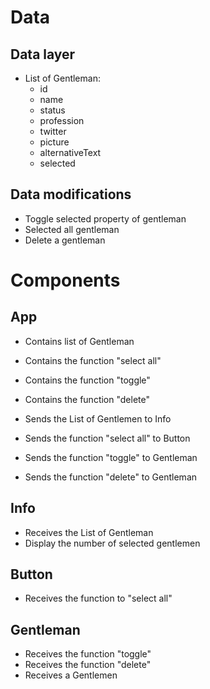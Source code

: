 # Data

## Data layer

- List of Gentleman:
  - id
  - name
  - status
  - profession
  - twitter
  - picture
  - alternativeText
  - selected

## Data modifications

- Toggle selected property of gentleman
- Selected all gentleman
- Delete a gentleman

# Components

## App

- Contains list of Gentleman
- Contains the function "select all"
- Contains the function "toggle"
- Contains the function "delete"

- Sends the List of Gentlemen to Info
- Sends the function "select all" to Button
- Sends the function "toggle" to Gentleman
- Sends the function "delete" to Gentleman

## Info

- Receives the List of Gentleman
- Display the number of selected gentlemen

## Button

- Receives the function to "select all"

## Gentleman

- Receives the function "toggle"
- Receives the function "delete"
- Receives a Gentlemen
